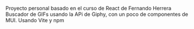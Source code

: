 Proyecto personal basado en el curso de React de Fernando Herrera 
Buscador de GIFs usando la APi de Giphy, con un poco de componentes de MUI.
Usando Vite y npm


